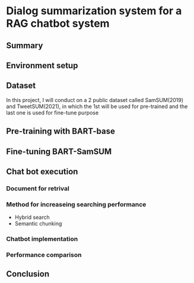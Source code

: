 # Dialog summarization system for a RAG chatbot system

## Summary
## Environment setup

## Dataset
In this project, I will conduct on a 2 public dataset called SamSUM(2019) and TweetSUM(2021), in which the 1st will be used for pre-trained and the last one is used for fine-tune purpose
## Pre-training with BART-base 
## Fine-tuning BART-SamSUM
## Chat bot execution
### Document for retrival
### Method for increaseing searching performance
- Hybrid search
- Semantic chunking
### Chatbot implementation
### Performance comparison
## Conclusion
